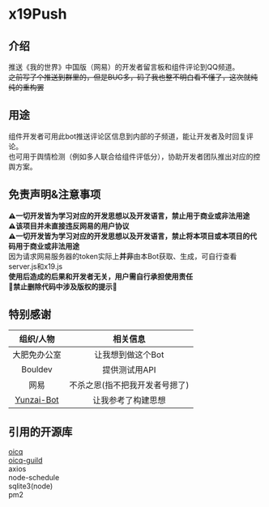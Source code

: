 # x19Push
## 介绍
推送《我的世界》中国版（网易）的开发者留言板和组件评论到QQ频道。  
~~之前写了个推送到群里的，但是BUG多，码子我也整不明白看不懂了，这次就纯纯的重构罢~~
## 用途
组件开发者可用此bot推送评论区信息到内部的子频道，能让开发者及时回复评论。  
也可用于舆情检测（例如多人联合给组件评低分），协助开发者团队推出对应的控舆方案。
## 免责声明&注意事项
**⚠️一切开发皆为学习对应的开发思想以及开发语言，禁止用于商业或非法用途**  
**⚠️该项目并未直接违反网易的用户协议**  
**⚠️一切开发皆为学习对应的开发思想以及开发语言，禁止将本项目或本项目的代码用于商业或非法用途**  
因为请求网易服务器的token实际上**并非**由本Bot获取、生成，可自行查看server.js和x19.js  
**使用后造成的后果和开发者无关，用户需自行承担使用责任**  
**🚫禁止删除代码中涉及版权的提示🚫**
## 特别感谢
| 组织/人物 | 相关信息 |
|:----:|:----:|
| 大肥免办公室 | 让我想到做这个Bot |
| Bouldev | 提供测试用API |
| 网易 | 不杀之恩(指不把我开发者号摁了) |
| [Yunzai-Bot](https://github.com/Le-niao/Yunzai-Bot) | 让我参考了构建思想 |

## 引用的开源库
[oicq](https://github.com/takayama-lily/oicq)  
[oicq-guild](https://github.com/takayama-lily/oicq-guild)  
axios  
node-schedule  
sqlite3(node)  
pm2